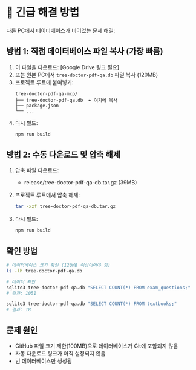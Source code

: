 # 🚨 긴급 해결 방법

다른 PC에서 데이터베이스가 비어있는 문제 해결:

## 방법 1: 직접 데이터베이스 파일 복사 (가장 빠름)

1. 이 파일을 다운로드: [Google Drive 링크 필요]
2. 또는 원본 PC에서 `tree-doctor-pdf-qa.db` 파일 복사 (120MB)
3. 프로젝트 루트에 붙여넣기:
   ```
   tree-doctor-pdf-qa-mcp/
   ├── tree-doctor-pdf-qa.db  ← 여기에 복사
   ├── package.json
   └── ...
   ```
4. 다시 빌드:
   ```bash
   npm run build
   ```

## 방법 2: 수동 다운로드 및 압축 해제

1. 압축 파일 다운로드:
   - release/tree-doctor-pdf-qa-db.tar.gz (39MB)
   
2. 프로젝트 루트에서 압축 해제:
   ```bash
   tar -xzf tree-doctor-pdf-qa-db.tar.gz
   ```

3. 다시 빌드:
   ```bash
   npm run build
   ```

## 확인 방법

```bash
# 데이터베이스 크기 확인 (120MB 이상이어야 함)
ls -lh tree-doctor-pdf-qa.db

# 데이터 확인
sqlite3 tree-doctor-pdf-qa.db "SELECT COUNT(*) FROM exam_questions;"
# 결과: 1051

sqlite3 tree-doctor-pdf-qa.db "SELECT COUNT(*) FROM textbooks;"  
# 결과: 18
```

## 문제 원인

- GitHub 파일 크기 제한(100MB)으로 데이터베이스가 Git에 포함되지 않음
- 자동 다운로드 링크가 아직 설정되지 않음
- 빈 데이터베이스만 생성됨